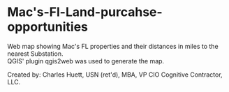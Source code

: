 # Mac's-Fl-Land-purcahse-opportunities
Web map showing Mac's FL properties and their distances in miles to the nearest Substation. 
<br />QGIS' plugin qgis2web was used to generate the map.

Created by: Charles Huett, USN (ret'd), MBA, VP
CIO Cognitive Contractor, LLC.
